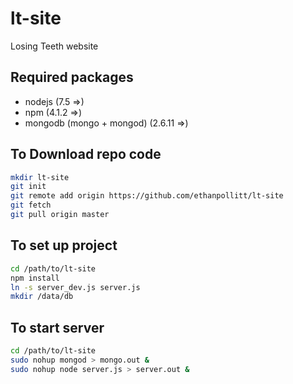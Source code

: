 # lt-site
Losing Teeth website

## Required packages
* nodejs (7.5 =>)
* npm (4.1.2 =>)
* mongodb (mongo + mongod) (2.6.11 =>)

## To Download repo code
```bash
mkdir lt-site
git init
git remote add origin https://github.com/ethanpollitt/lt-site
git fetch
git pull origin master
```

## To set up project
```bash
cd /path/to/lt-site
npm install
ln -s server_dev.js server.js
mkdir /data/db
```

## To start server
```bash
cd /path/to/lt-site
sudo nohup mongod > mongo.out &
sudo nohup node server.js > server.out &
```

